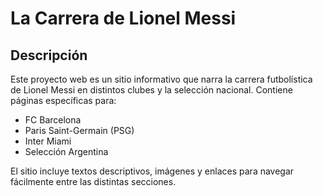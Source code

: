 # La Carrera de Lionel Messi

## Descripción

Este proyecto web es un sitio informativo que narra la carrera futbolística de Lionel Messi en distintos clubes y la selección nacional. Contiene páginas específicas para:

- FC Barcelona  
- Paris Saint-Germain (PSG)  
- Inter Miami  
- Selección Argentina  

El sitio incluye textos descriptivos, imágenes y enlaces para navegar fácilmente entre las distintas secciones.